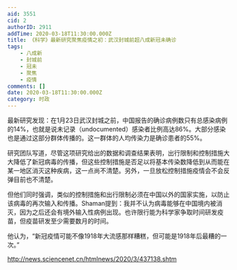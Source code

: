 ```yaml
---
aid: 3551
cid: 2
authorID: 2911
addTime: 2020-03-18T11:30:00.000Z
title: 《科学》最新研究聚焦疫情之初：武汉封城前超八成新冠未确诊
tags:
    - 八成新
    - 封城前
    - 冠未
    - 聚焦
    - 疫情
comments: []
date: 2020-03-18T11:30:00.000Z
category: 时政
---
```


最新研究发现：在1月23日武汉封城之前，中国报告的确诊病例数只有总感染病例的14%，也就是说未记录（undocumented）感染者比例高达86%。大部分感染也是通过这部分群体传播的。这一群体的人均传染力是确诊患者的55%。

研究团队写道，尽管这项研究给出的数据和调查结果表明，出行限制和控制措施大大降低了新冠病毒的传播，但这些控制措施是否足以将基本传染数降低到从而能在某一地区消灭这种疾病，这一点尚不清楚。另外，一旦放松控制措施疫情会不会反弹目前也不清楚。

但他们同时强调，类似的控制措施和出行限制必须在中国以外的国家实施，以防止该病毒的再次输入和传播。Shaman提到：我并不认为病毒能够在中国境内被消灭，因为之后还会有境外输入性病例出现。也许限行能为科学家争取时间研发疫苗，但疫苗研发至少需要数月的时间。

他认为，“新冠疫情可能不像1918年大流感那样糟糕，但可能是1918年后最糟的一次。”

http://news.sciencenet.cn/htmlnews/2020/3/437138.shtm
